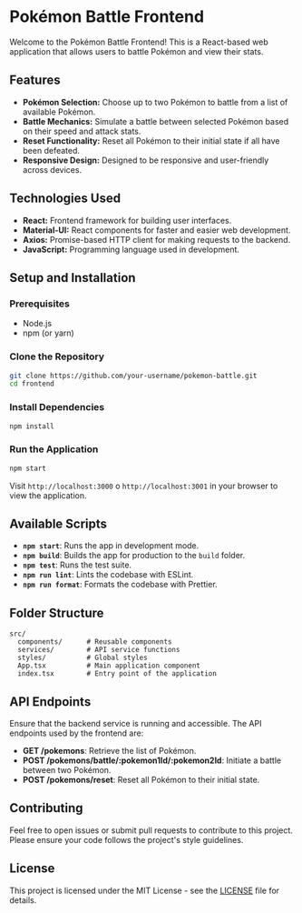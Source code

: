 # Pokémon Battle Frontend

Welcome to the Pokémon Battle Frontend! This is a React-based web application that allows users to battle Pokémon and view their stats. 

## Features

- **Pokémon Selection:** Choose up to two Pokémon to battle from a list of available Pokémon.
- **Battle Mechanics:** Simulate a battle between selected Pokémon based on their speed and attack stats.
- **Reset Functionality:** Reset all Pokémon to their initial state if all have been defeated.
- **Responsive Design:** Designed to be responsive and user-friendly across devices.

## Technologies Used

- **React:** Frontend framework for building user interfaces.
- **Material-UI:** React components for faster and easier web development.
- **Axios:** Promise-based HTTP client for making requests to the backend.
- **JavaScript:** Programming language used in development.

## Setup and Installation

### Prerequisites

- Node.js
- npm (or yarn)

### Clone the Repository

```bash
git clone https://github.com/your-username/pokemon-battle.git
cd frontend
```

### Install Dependencies

```bash
npm install
```

### Run the Application

```bash
npm start
```

Visit `http://localhost:3000` o `http://localhost:3001` in your browser to view the application.

## Available Scripts

- **`npm start`**: Runs the app in development mode.
- **`npm build`**: Builds the app for production to the `build` folder.
- **`npm test`**: Runs the test suite.
- **`npm run lint`**: Lints the codebase with ESLint.
- **`npm run format`**: Formats the codebase with Prettier.

## Folder Structure

```
src/
  components/      # Reusable components
  services/        # API service functions
  styles/          # Global styles
  App.tsx          # Main application component
  index.tsx        # Entry point of the application
```

## API Endpoints

Ensure that the backend service is running and accessible. The API endpoints used by the frontend are:

- **GET /pokemons**: Retrieve the list of Pokémon.
- **POST /pokemons/battle/:pokemon1Id/:pokemon2Id**: Initiate a battle between two Pokémon.
- **POST /pokemons/reset**: Reset all Pokémon to their initial state.

## Contributing

Feel free to open issues or submit pull requests to contribute to this project. Please ensure your code follows the project's style guidelines.

## License

This project is licensed under the MIT License - see the [LICENSE](LICENSE) file for details.


